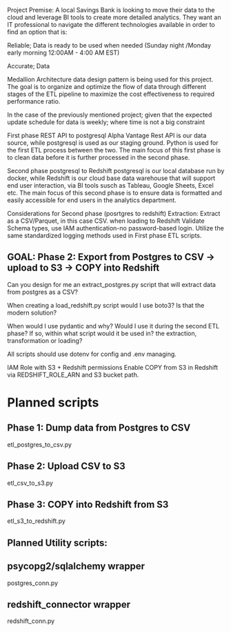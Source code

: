 Project Premise: A local Savings Bank is looking to move their data to the cloud and leverage BI tools to create more detailed analytics. They want an IT professional to navigate the different technologies available in order to find an option that is:

Reliable; Data is ready to be used when needed (Sunday night /Monday early morning 12:00AM - 4:00 AM EST)

Accurate; Data

Medallion Architecture data design pattern is being used for this project. The goal is to organize and optimize the flow of data through different stages of the ETL pipeline to maximize the cost effectiveness to required performance ratio.

In the case of the previously mentioned project; given that the expected update schedule for data is weekly; where time is not a big constraint

First phase REST API to postgresql
Alpha Vantage Rest API is our data source, while postgresql is used as our staging ground. Python is used for the first ETL process between the two.
The main focus of this first phase is to clean data before it is further processed in the second phase.

Second phase postgresql to Redshift
postgresql is our local database run by docker, while Redshift is our cloud base data warehouse that will support end user interaction, via BI tools susch as Tableau, Google Sheets, Excel etc.
The main focus of this second phase is to ensure data is formatted and easily accessible for end users in the analytics department.

Considerations for Second phase (posrtgres to redshift)
Extraction: Extract as a CSV/Parquet, in this case CSV. when loading to Redshift
Validate Schema types, use IAM authentication-no password-based login.
Utilize the same standardized logging methods used in First phase ETL scripts.

## GOAL: Phase 2: Export from Postgres to CSV → upload to S3 → COPY into Redshift

Can you design for me an extract_postgres.py script that will extract data from postgres as a CSV?

When creating a load_redshift.py script would I use boto3? Is that the modern solution?

When would I use pydantic and why? Would I use it during the second ETL phase? If so, within what script would it be used in? the extraction, transformation or loading?

All scripts should use dotenv for config and .env managing.

IAM Role with S3 + Redshift permissions
Enable COPY from S3 in Redshift via REDSHIFT_ROLE_ARN and S3 bucket path.

# Planned scripts

## Phase 1: Dump data from Postgres to CSV

etl_postgres_to_csv.py

## Phase 2: Upload CSV to S3

etl_csv_to_s3.py

## Phase 3: COPY into Redshift from S3

etl_s3_to_redshift.py

## Planned Utility scripts:

## psycopg2/sqlalchemy wrapper

postgres_conn.py

## redshift_connector wrapper

redshift_conn.py
